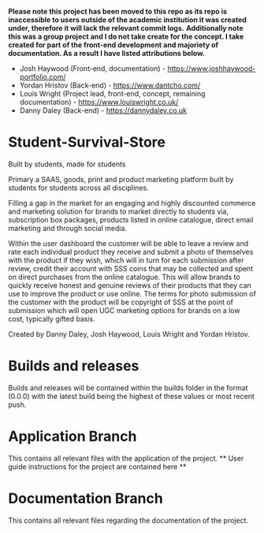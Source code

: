 **Please note this project has been moved to this repo as its repo is inaccessible to users outside of the academic institution it was created under, therefore it will lack the relevant commit logs.**
**Additionally note this was a group project and I do not take create for the concept. I take created for part of the front-end development and majoriety of documentation. As a result I have listed attributions below.**

- Josh Haywood (Front-end, documentation) - https://www.joshhaywood-portfolio.com/
- Yordan Hristov (Back-end) - https://www.dantcho.com/
- Louis Wright (Project lead, front-end, concept, remaining documentation) - https://www.louiswright.co.uk/
- Danny Daley (Back-end) - https://dannydaley.co.uk 

# Student-Survival-Store
Built by students, made for students

Primary a SAAS, goods, print and product marketing platform built by students for students across all disciplines.

Filling a gap in the market for an engaging and highly discounted commerce and marketing solution for brands to market directly to students via, subscription box packages, products listed in online catalogue, direct email marketing and through social media. 

Within the user dashboard the customer will be able to leave a review and rate each individual product they receive and submit a photo of themselves with the product if they wish, which will in turn for each submission after review, credit their account with SSS coins that may be collected and spent on direct purchases from the online catalogue. This will allow brands to quickly receive honest and genuine reviews of their products that they can use to improve the product or use online. The terms for photo submission of the customer with the product will be copyright of SSS at the point of submission which will open UGC marketing options for brands on a low cost, typically gifted basis. 

Created by Danny Daley, Josh Haywood, Louis Wright and Yordan Hristov.

# Builds and releases

Builds and releases will be contained within the builds folder in the format (0.0.0) with the latest build being the highest of these values or most recent push.

# Application Branch

This contains all relevant files with the application of the project.
** User guide instructions for the project are contained here **

# Documentation Branch

This contains all relevant files regarding the documentation of the project.
